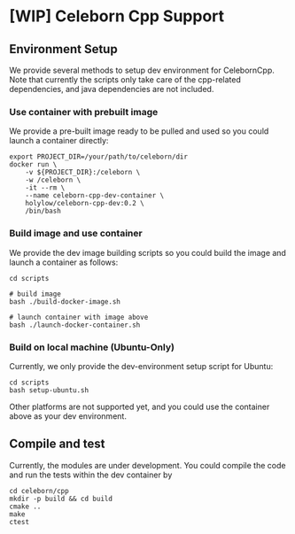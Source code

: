 # [WIP] Celeborn Cpp Support

## Environment Setup
We provide several methods to setup dev environment for CelebornCpp.
Note that currently the scripts only take care of the cpp-related dependencies, 
and java dependencies are not included.

### Use container with prebuilt image
We provide a pre-built image ready to be pulled and used so you could launch a container directly:
```
export PROJECT_DIR=/your/path/to/celeborn/dir
docker run \
    -v ${PROJECT_DIR}:/celeborn \
    -w /celeborn \
    -it --rm \
    --name celeborn-cpp-dev-container \
    holylow/celeborn-cpp-dev:0.2 \
    /bin/bash
```

### Build image and use container
We provide the dev image building scripts so you could build the image and launch a container as follows:
```
cd scripts

# build image
bash ./build-docker-image.sh

# launch container with image above
bash ./launch-docker-container.sh
```

### Build on local machine (Ubuntu-Only)
Currently, we only provide the dev-environment setup script for Ubuntu:
```
cd scripts
bash setup-ubuntu.sh
```
Other platforms are not supported yet, and you could use the container above as your dev environment.

## Compile and test
Currently, the modules are under development. 
You could compile the code and run the tests within the dev container by
```
cd celeborn/cpp
mkdir -p build && cd build
cmake ..
make
ctest
```

